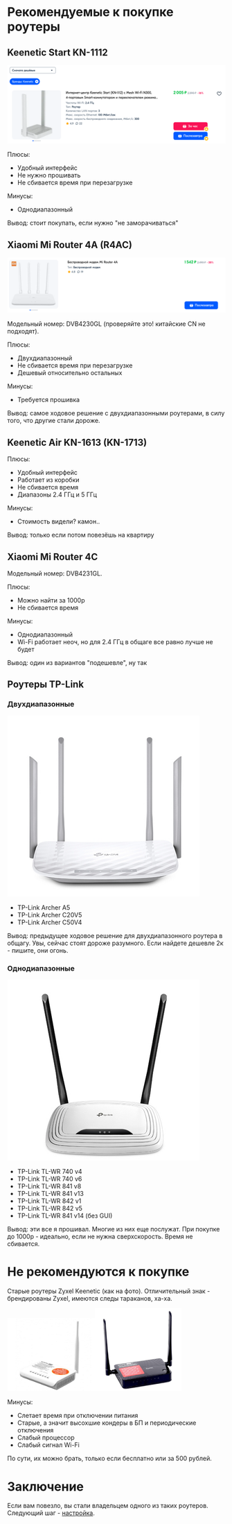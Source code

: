 # Рекомендуемые к покупке роутеры


## Keenetic Start KN-1112

<img src="img/img2.png">

Плюсы:
* Удобный интерфейс
* Не нужно прошивать
* Не сбивается время при перезагрузке

Минусы:
* Однодиапазонный

Вывод: стоит покупать, если нужно "не заморачиваться"

## Xiaomi Mi Router 4A (R4AC)

<img src="img/img3.png">

Модельный номер: DVB4230GL (проверяйте это! китайские CN не подходят).

Плюсы:
* Двухдиапазонный
* Не сбивается время при перезагрузке
* Дешевый относительно остальных

Минусы:
* Требуется прошивка

Вывод: самое ходовое решение с двухдиапазонными роутерами, в силу того, что другие стали дороже.

## Keenetic Air KN-1613 (KN-1713)

Плюсы:
* Удобный интерфейс
* Работает из коробки
* Не сбивается время
* Диапазоны 2.4 ГГц и 5 ГГц

Минусы:
* Стоимость видели? камон..

Вывод: только если потом повезёшь на квартиру

## Xiaomi Mi Router 4C

Модельный номер: DVB4231GL.

Плюсы: 
* Можно найти за 1000р
* Не сбивается время

Минусы:
* Однодиапазонный
* Wi-Fi работает неоч, но для 2.4 ГГц в общаге все равно лучше не будет

Вывод: один из вариантов "подешевле", ну так

## Роутеры TP-Link

### Двухдиапазонные 
<img src="img/img7.png">

* TP-Link Archer A5
* TP-Link Archer C20V5
* TP-Link Archer C50V4

Вывод: предыдущее ходовое решение для двухдиапазонного роутера в общагу. Увы, сейчас стоят дороже разумного. Если найдете дешевле 2к - пишите, они огонь.

### Однодиапазонные

<img src="img/img6.png">

* TP-Link TL-WR 740 v4
* TP-Link TL-WR 740 v6
* TP-Link TL-WR 841 v8
* TP-Link TL-WR 841 v13
* TP-Link TL-WR 842 v1
* TP-Link TL-WR 842 v5
* TP-Link TL-WR 841 v14 (без GUI)


Вывод: эти все я прошивал. Многие из них еще послужат. При покупке до 1000р - идеально, если не нужна сверхскорость. Время не сбивается.


# Не рекомендуются к покупке
Старые роутеры Zyxel Keenetic (как на фото). Отличительный знак - брендированы Zyxel, имеются следы тараканов, ха-ха.

<img src="img/img4.png" width="40%"/><img src="img/img5.png" width="40%"/>

Минусы:
* Слетает время при отключении питания
* Старые, а значит высохшие кондеры в БП и периодические отключения
* Слабый процессор
* Слабый сигнал Wi-Fi

По сути, их можно брать, только если бесплатно или за 500 рублей.

# Заключение

Если вам повезло, вы стали владельцем одного из таких роутеров. Следующий шаг - [настройка](./4-setup.md).
